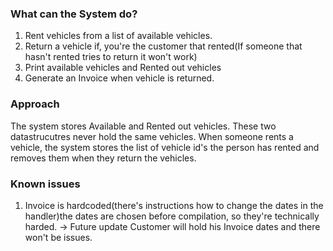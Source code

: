 ### What can the System do?

1. Rent vehicles from a list of available vehicles.
2. Return a vehicle if, you're the customer that rented(If someone that hasn't rented tries to return it won't work)
3. Print available vehicles and Rented out vehicles
4. Generate an Invoice when vehicle is returned.

### Approach

The system stores Available and Rented out vehicles. These two datastrucutres never hold the same vehicles. When someone rents a vehicle, the system stores the list of vehicle id's the person has rented and removes them when they return the vehicles.

### Known issues

1. Invoice is hardcoded(there's instructions how to change the dates in the handler)the dates are chosen before compilation, so they're technically harded. -> Future update Customer will hold his Invoice dates and there won't be issues.
